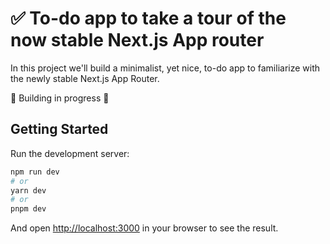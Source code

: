 # ✅ To-do app to take a tour of the now stable Next.js App router

In this project we'll build a minimalist, yet nice, to-do app to familiarize with the newly stable Next.js App Router.

🚧 Building in progress 🚧


## Getting Started

Run the development server:

```bash
npm run dev
# or
yarn dev
# or
pnpm dev
```

And open [http://localhost:3000](http://localhost:3000) in your browser to see the result.